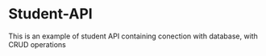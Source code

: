# Student-API

This is an example of student API containing conection with database, with CRUD operations
